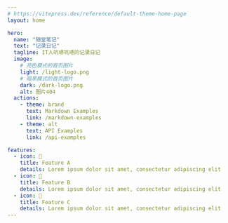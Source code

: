 ```yaml
---
# https://vitepress.dev/reference/default-theme-home-page
layout: home

hero:
  name: "随堂笔记"
  text: "记录日记"
  tagline: IT人吭哧吭哧的记录日记
  image:
    # 亮色模式的首页图片
    light: /light-logo.png
    # 暗黑模式的首页图片
    dark: /dark-logo.png
    alt: 图片404
  actions:
    - theme: brand
      text: Markdown Examples
      link: /markdown-examples
    - theme: alt
      text: API Examples
      link: /api-examples

features:
  - icon: 🥥
    title: Feature A
    details: Lorem ipsum dolor sit amet, consectetur adipiscing elit
  - icon: 🍒
    title: Feature B
    details: Lorem ipsum dolor sit amet, consectetur adipiscing elit
  - icon: 🍈
    title: Feature C
    details: Lorem ipsum dolor sit amet, consectetur adipiscing elit
---
```


